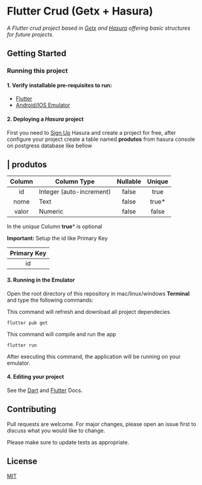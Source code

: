# Flutter Crud (Getx + Hasura)

_A Flutter crud project based in [Getx](https://pub.dev/packages/get) and [Hasura](https://hasura.io) offering basic structures for future projects._

## Getting Started

### Running this project
#### 1. Verify installable pre-requisites to run:

- [Flutter](https://flutter.dev)
- [Android/IOS Emulator](https://developer.android.com/studio)

#### 2. Deploying a *Hasura* project
First you need to [Sign Up](https://cloud.hasura.io/login?redirect_url=/) Hasura and create a project for free, after configure your project create a table named **produtos** from hasura console on postgress database like bellow

| produtos
-------------
Column      |  Column Type            |Nullable |  Unique  | 
:----------:| ----------------------- |:-------:| :------: |
id          | Integer (auto-increment)|  false  | true     |    
nome        | Text                    |  false  | true*    | 
valor       | Numeric                 |  false  | false    |
In the _unique_ Column **true*** is optional

**Important:** Setup the id like Primary Key

|  Primary Key |
| :-----------:|
|      id      |





#### 3. Running in the Emulator
Open the root directory of this repository in mac/linux/windows **Terminal** and type the following commands:

This command will refresh and download all project dependecies
```
flutter pub get
```
This command will compile and run the app
```
flutter run
```
After executing this command, the application will be running on your emulator.

#### 4. Editing your project
See the [Dart](https://dart.dev/guides) and [Flutter](https://flutter.dev/docs) Docs.


## Contributing
Pull requests are welcome. For major changes, please open an issue first to discuss what you would like to change.

Please make sure to update tests as appropriate.

## License
[MIT](https://choosealicense.com/licenses/mit/)